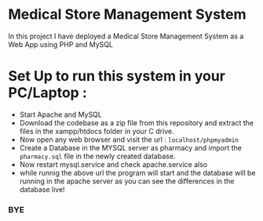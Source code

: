 # Medical Store Management System
In this project I have deployed a Medical Store Management System as a Web App using PHP and MySQL

 # Set Up to run this system in your PC/Laptop :
- Start Apache and MySQL 
- Download the codebase as a zip file from this repository and extract the files in the xampp/htdocs folder in your C drive.
- Now open any web browser and visit the url : `localhost/phpmyadmin`
- Create a Database in the MYSQL server as pharmacy and import the `pharmacy.sql` file in the newly created database.
- Now restart mysql.service and check apache.service also  
- while runnig the above url the program will start and the database will be running in the apache server as you can see the differences in the database live!

### BYE
